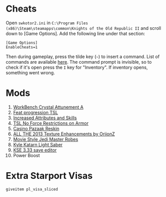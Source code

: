 
# Cheats

Open `swkotor2.ini` in `C:\Program Files (x86)\Steam\steamapps\common\Knights of the Old Republic II` and scroll down to [Game Options]. Add the following line under that section:

```
[Game Options]
EnableCheats=1
```

Then during gameplay, press the tilde key (`~`)  to insert a command. List of commands are available [here](https://www.ign.com/wikis/star-wars-knights-of-the-old-republic-ii-the-sith/PC_Cheats). The command prompt is invisible, so to check if it's open press the `I` key for "Inventory". If inventory opens, something went wrong.
# Mods

1. [WorkBench Crystal Attunement A](http://steamcommunity.com/sharedfiles/filedetails/?id=491338358)
2. [Feat progression TSL](http://www.gamefront.com/files/6941178/Feat_Progression_for_TSL)
3. [Increased Attributes and Skills](http://www.gamefront.com/files/5423460)
4. [TSL No Force Restrictions on Armor](http://www.gamefront.com/files/8305177/TSL_No_Force_Restrictions)
5. [Casino Pazaak Reskin](http://deadlystream.com/forum/files/file/463-casino-pazaak-animated/)
6. [ALL THE 2013 Texture Enhancements by OriionZ](http://www.moddb.com/members/oriionz/addons)
7. [Movie Style Jedi Master Robes](http://www.nexusmods.com/kotor2/mods/44/?)
8. [Kyle Katarn Light Saber](http://www.nexusmods.com/kotor2/mods/10/?)
9. [KSE 3.33 save editor](http://www.gamefront.com/files/9360661)
10. Power Boost

# Extra Starport Visas

`giveitem pl_visa_sliced`

